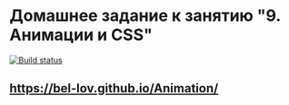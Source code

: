 #  Домашнее задание к занятию "9. Анимации и CSS"

[![Build status](https://ci.appveyor.com/api/projects/status/g6bb55s7392bpre0?svg=true)](https://ci.appveyor.com/project/bel-lov/Animation)


## https://bel-lov.github.io/Animation/

